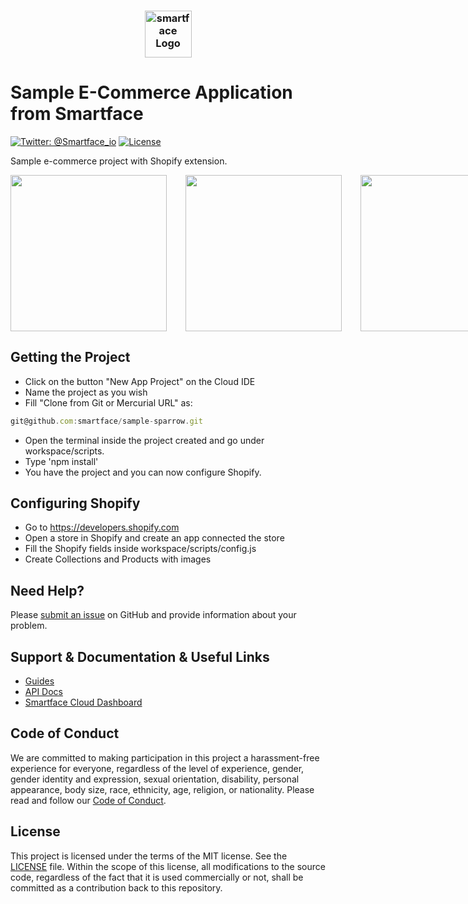 <h3 align="center">
  <img height=75 src="https://github.com/smartface/sample-self-service/blob/master/temp/smartface_logo.png" alt="smartface Logo" />
</h3>

# Sample E-Commerce Application from Smartface
[![Twitter: @Smartface_io](https://img.shields.io/badge/contact-@Smartface_io-blue.svg?style=flat)](https://twitter.com/smartface_io)    [![License](https://img.shields.io/badge/license-MIT-green.svg?style=flat)](https://raw.githubusercontent.com/smartface/sf-extension-spriteview/master/LICENSE)

Sample e-commerce project with Shopify extension.

<div style="display:flex;">
<img width=250 src="https://github.com/smartface/sample-sparrow/blob/master/temp/sc1.png">
<img width=250 src="https://github.com/smartface/sample-sparrow/blob/master/temp/sc2.png" hspace="30">
<img width=250 src="https://github.com/smartface/sample-sparrow/blob/master/temp/sc3.png">
</div>

## Getting the Project
- Click on the button "New App Project" on the Cloud IDE
- Name the project as you wish
- Fill "Clone from Git or Mercurial URL" as:
```javascript
git@github.com:smartface/sample-sparrow.git
```
- Open the terminal inside the project created and go under workspace/scripts.
- Type 'npm install'
- You have the project and you can now configure Shopify.

## Configuring Shopify
- Go to https://developers.shopify.com
- Open a store in Shopify and create an app connected the store
- Fill the Shopify fields inside workspace/scripts/config.js
- Create Collections and Products with images

## Need Help?
Please [submit an issue](https://github.com/smartface/sample-sparrow/issues) on GitHub and provide information about your problem.
## Support & Documentation & Useful Links
- [Guides](https://developer.smartface.io/)
- [API Docs](http://ref.smartface.io/)
- [Smartface Cloud Dashboard](https://cloud.smartface.io)
## Code of Conduct
We are committed to making participation in this project a harassment-free experience for everyone, regardless of the level of experience, gender, gender identity and expression, sexual orientation, disability, personal appearance, body size, race, ethnicity, age, religion, or nationality.
Please read and follow our [Code of Conduct](https://github.com/smartface/sample-sparrow/blob/master/CODE_OF_CONDUCT.md).
## License
This project is licensed under the terms of the MIT license. See the [LICENSE](https://github.com/smartface/sample-sparrow/blob/master/LICENSE) file. Within the scope of this license, all modifications to the source code, regardless of the fact that it is used commercially or not, shall be committed as a contribution back to this repository.
